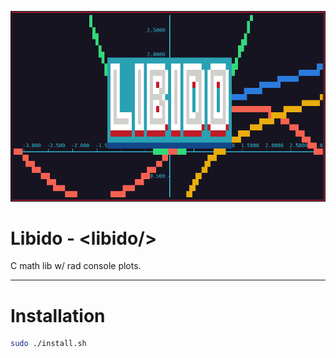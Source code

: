 ![title](./logo2.png)

# **Libido - \<libido/\>**

C math lib w/ rad console plots.

---
# **Installation**
```bash
sudo ./install.sh
```
